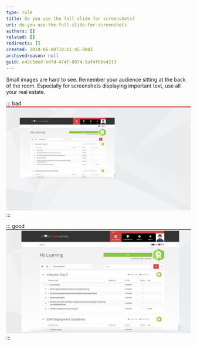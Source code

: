```yaml
---
type: rule
title: Do you use the full slide for screenshots?
uri: do-you-use-the-full-slide-for-screenshots
authors: []
related: []
redirects: []
created: 2010-06-08T10:11:45.000Z
archivedreason: null
guid: e42c5ded-bdfd-474f-8074-5af4f6be4213
---
```

Small images are hard to see. Remember your audience sitting at the back of the room. Especially for screenshots displaying important text, use all your real estate.  

<!--endintro-->

::: bad
![Figure: Bad example - the image doesn't cover the whole slide](smallbad.jpg)
:::

::: good
![Figure: Good example - Cover the whole slide with your image to make it easier for people to see from the back row](goodbig.jpg)
:::